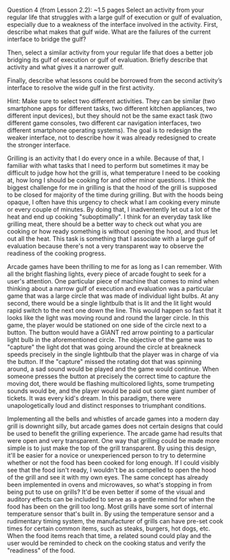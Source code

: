 Question 4 (from Lesson 2.2): ~1.5 pages
Select an activity from your regular life that struggles with a large gulf of execution or gulf of evaluation, especially due to a weakness of the interface involved in the activity. First, describe what makes that gulf wide. What are the failures of the current interface to bridge the gulf?

Then, select a similar activity from your regular life that does a better job bridging its gulf of execution or gulf of evaluation. Briefly describe that activity and what gives it a narrower gulf.

Finally, describe what lessons could be borrowed from the second activity’s interface to resolve the wide gulf in the first activity.

Hint: Make sure to select two different activities. They can be similar (two smartphone apps for different tasks, two different kitchen appliances, two different input devices), but they should not be the same exact task (two different game consoles, two different car navigation interfaces, two different smartphone operating systems). The goal is to redesign the weaker interface, not to describe how it was already redesigned to create the stronger interface.

Grilling is an activity that I do every once in a while. Because of that, I familiar with what tasks that I need to perform but sometimes it may be difficult to judge how hot the grill is, what temperature I need to be cooking at, how long I should be cooking for and other minor questions. I think the biggest challenge for me in grilling is that the hood of the grill is supposed to be closed for majority of the time during grilling. But with the hoods being opaque, I often have this urgency to check what I am cooking every minute or every couple of minutes. By doing that, I inadventently let out a lot of the heat and end up cooking "suboptimally". I think for an everyday task like grilling meat, there should be a better way to check out what you are cooking or how ready something is without opening the hood, and thus let out all the heat. This task is something that I associate with a large gulf of evaluation because there's not a very transparent way to observe the readiness of the cooking progress.

Arcade games have been thrilling to me for as long as I can remember. With all the bright flashing lights, every piece of arcade fought to seek for a user's attention. One particular piece of machine that comes to mind when thinking about a narrow gulf of execution and evaluation was a particular game that was a large circle that was made of individual light bulbs. At any second, there would be a single lightbulb that is lit and the lit light would rapid switch to the next one down the line. This would happen so fast that it looks like the light was moving round and round the larger circle. In this game, the player would be stationed on one side of the circle next to a button. The button would have a GIANT red arrow pointing to a particular light bulb in the aforementioned circle. The objective of the game was to "capture" the light dot that was going around the circle at breakneck speeds precisely in the single lightbulb that the player was in charge of via the button. If the "capture" missed the rotating dot that was spinning around, a sad sound would be played and the game would continue.  When someone presses the button at precisely the correct time to capture the moving dot, there would be flashing multicolored lights, some trumpeting sounds would be, and the player would be paid out some giant number of tickets. It was every kid's dream. In this paradigm, there were unapologetically loud and distinct responses to triumphant conditions.

Implementing all the bells and whistles of arcade games into a modern day grill is downright silly, but arcade games does not certain designs that could be used to benefit the grilling experience. The arcade game had results that were open and very transparent. One way that grilling could be made more simple is to just make the top of the grill transparent. By using this design, it'll be easier for a novice or unexperienced person to try to determine whether or not the food has been cooked for long enough. If I could visibly see that the food isn't ready, I wouldn't be as compelled to open the hood of the grill and see it with my own eyes. The same concept has already been implemented in ovens and microwaves, so what's stopping in from being put to use on grills? It'd be even better if some of the visual and auditory effects can be included to serve as a gentle remind for when the food has been on the grill too long. Most grills have some sort of internal temperature sensor that's built in. By using the temperature sensor and a rudimentary timing system, the manufacturer of grills can have pre-set cook times for certain common items, such as steaks, burgers, hot dogs, etc. When the food items reach that time, a related sound could play and the user would be reminded to check on the cooking status and verify the "readiness" of the food.
